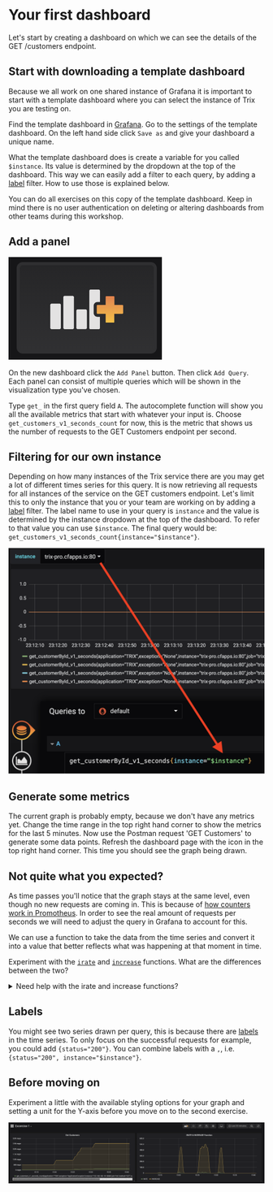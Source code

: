 # Your first dashboard

Let's start by creating a dashboard on which we can see the details of the GET /customers endpoint. 

## Start with downloading a template dashboard
Because we all work on one shared instance of Grafana it is important to start with a template dashboard where you can select the instance of Trix you are testing on. 

Find the template dashboard in [Grafana](https://idb-grafana-616.cfapps.io/). Go to the settings of the template dashboard. On the left hand side click `Save as` and give your dashboard a unique name. 

What the template dashboard does is create a variable for you called `$instance`. Its value is determined by the dropdown at the top of the dashboard. This way we can easily add a filter to each query, by adding a [label](https://prometheus.io/docs/prometheus/latest/querying/basics/#time-series-selectors) filter. How to use those is explained below.

You can do all exercises on this copy of the template dashboard. Keep in mind there is no user authentication on deleting or altering dashboards from other teams during this workshop.

## Add a panel
![Click the Add Panel button](images/add_panel.png ':size=150')

On the new dashboard click the `Add Panel` button. Then click `Add Query`. Each panel can consist of multiple queries which will be shown in the visualization type you've chosen.

Type `get_` in the first query field `A`. The autocomplete function will show you all the available metrics that start with whatever your input is. Choose `get_customers_v1_seconds_count` for now, this is the metric that shows us the number of requests to the GET Customers endpoint per second.

## Filtering for our own instance
Depending on how many instances of the Trix service there are you may get a lot of different times series for this query. It is now retrieving all requests for all instances of the service on the GET customers endpoint. Let's limit this to only the instance that you or your team are working on by adding a [label](https://prometheus.io/docs/prometheus/latest/querying/basics/#time-series-selectors) filter. The label name to use in your query is `instance` and the value is determined by the instance dropdown at the top of the dashboard. To refer to that value you can use `$instance`. The final query would be: `get_customers_v1_seconds_count{instance="$instance"}`.

![Make sure to select the right instance](images/dropdown_instance_filter.png ':size=700')

## Generate some metrics
The current graph is probably empty, because we don't have any metrics yet. Change the time range in the top right hand corner to show the metrics for the last 5 minutes. Now use the Postman request 'GET Customers' to generate some data points. Refresh the dashboard page with the icon in the top right hand corner. This time you should see the graph being drawn.
## Not quite what you expected?
As time passes you'll notice that the graph stays at the same level, even though no new requests are coming in. This is because of [how counters work in Promotheus](https://www.robustperception.io/how-does-a-prometheus-counter-work). In order to see the real amount of requests per seconds we will need to adjust the query in Grafana to account for this. 

We can use a function to take the data from the time series and convert it into a value that better reflects what was happening at that moment in time. 

Experiment with the [`irate`](https://prometheus.io/docs/prometheus/latest/querying/functions/#irate) and [`increase`](https://prometheus.io/docs/prometheus/latest/querying/functions/#increase) functions. What are the differences between the two?

<details><summary>Need help with the irate and increase functions?</summary>
<p>

```
While editing the panel click the `Add query` button on the right, it will add an additional input field `B`
Query A: irate(get_customers_v1_seconds_count{status="200", instance="$instance"}[1m])
Query B: increase(get_customers_v1_seconds_count{status="200", instance="$instance"}[1m])
Enter a descriptive name in the respective legend fields. 
Clicking on the small colored line in front of the series, just below the graph, allow you to choose a color for the series.
```
<img src="images/rate_increase.png" width=500px><br/>
</p>
</details>

## Labels

You might see two series drawn per query, this is because there are [labels](https://prometheus.io/docs/prometheus/latest/querying/basics/#time-series-selectors) in the time series. To only focus on the successful requests for example, you could add `{status="200"}`. You can combine labels with a `,`, i.e. `{status="200", instance="$instance"}`.

## Before moving on

Experiment a little with the available styling options for your graph and setting a unit for the Y-axis before you move on to the second exercise.

![Your dashboard should look something like this](images/exercise1.png ':size=700')
